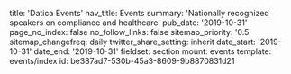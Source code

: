 title: 'Datica Events'
nav_title: Events
summary: 'Nationally recognized speakers on compliance and healthcare'
pub_date: '2019-10-31'
page_no_index: false
no_follow_links: false
sitemap_priority: '0.5'
sitemap_changefreq: daily
twitter_share_setting: inherit
date_start: '2019-10-31'
date_end: '2019-10-31'
fieldset: section
mount: events
template: events/index
id: be387ad7-530b-45a3-8609-9b8870831d21
